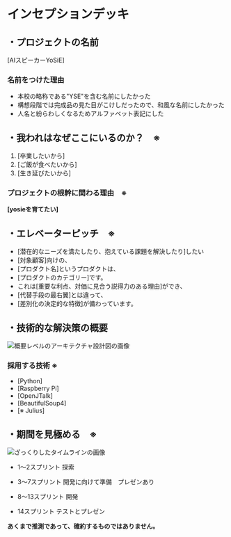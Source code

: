 # インセプションデッキ

## ・プロジェクトの名前

[AIスピーカーYoSiE]

### 名前をつけた理由

- 本校の略称である"YSE"を含む名前にしたかった
- 構想段階では完成品の見た目がこけしだったので、和風な名前にしたかった
- 人名と紛らわしくなるためアルファベット表記にした

<div style="page-break-before:always">
</div>

## ・我われはなぜここにいるのか？　※

1. [卒業したいから]
2. [ご飯が食べたいから]
3. [生き延びたいから]

### プロジェクトの根幹に関わる理由　※

**[yosieを育てたい]**

<div style="page-break-before:always">
</div>

## ・エレベーターピッチ　※

- [潜在的なニーズを満たしたり、抱えている課題を解決したり]したい
- [対象顧客]向けの、
- [プロダクト名]というプロダクトは、
- [プロダクトのカテゴリー]です。
- これは[重要な利点、対価に見合う説得力のある理由]ができ、
- [代替手段の最右翼]とは違って、
- [差別化の決定的な特徴]が備わっています。

<div style="page-break-before:always">
</div>

## ・技術的な解決策の概要

![概要レベルのアーキテクチャ設計図の画像]()

### 採用する技術 ※

- [Python]
- [Raspberry Pi]
- [OpenJTalk]
- [BeautifulSoup4]
- [※ Julius]

<div style="page-break-before:always">
</div>

## ・期間を見極める　※

![ざっくりしたタイムラインの画像]()

- 1～2スプリント
	探索

- 3～7スプリント
	開発に向けて準備　プレゼンあり

- 8～13スプリント
	開発　

- 14スプリント
	テストとプレゼン


**あくまで推測であって、確約するものではありません。**